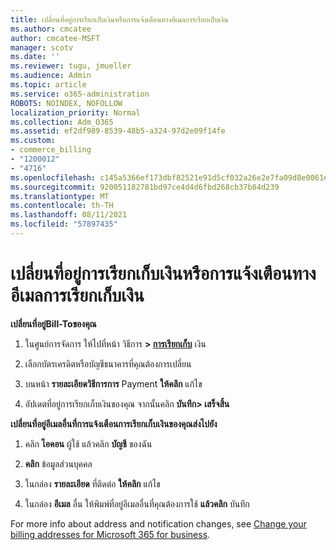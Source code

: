 ```yaml
---
title: เปลี่ยนที่อยู่การเรียกเก็บเงินหรือการแจ้งเตือนทางอีเมลการเรียกเก็บเงิน
ms.author: cmcatee
author: cmcatee-MSFT
manager: scotv
ms.date: ''
ms.reviewer: tugu, jmueller
ms.audience: Admin
ms.topic: article
ms.service: o365-administration
ROBOTS: NOINDEX, NOFOLLOW
localization_priority: Normal
ms.collection: Adm_O365
ms.assetid: ef2df989-8539-48b5-a324-97d2e09f14fe
ms.custom:
- commerce_billing
- "1200012"
- "4716"
ms.openlocfilehash: c145a5366ef173dbf82521e91d5cf032a26e2e7fa09d8e0061ec03887a2a3124
ms.sourcegitcommit: 920051182781bd97ce4d4d6fbd268cb37b84d239
ms.translationtype: MT
ms.contentlocale: th-TH
ms.lasthandoff: 08/11/2021
ms.locfileid: "57897435"
---
```

# <a name="change-billing-address-or-billing-email-notifications"></a>เปลี่ยนที่อยู่การเรียกเก็บเงินหรือการแจ้งเตือนทางอีเมลการเรียกเก็บเงิน

**เปลี่ยนที่อยู่Bill-Toของคุณ**

1. ในศูนย์การจัดการ ให้ไปที่หน้า วิธีการ **> [การเรียกเก็บ](https://go.microsoft.com/fwlink/p/?linkid=2018806)** เงิน

2. เลือกบัตรเครดิตหรือบัญชีธนาคารที่คุณต้องการเปลี่ยน

3. บนหน้า **รายละเอียดวิธีการการ** Payment **ให้คลิก** แก้ไข

4. อัปเดตที่อยู่การเรียกเก็บเงินของคุณ จากนั้นคลิก **บันทึก> เสร็จสิ้น**

**เปลี่ยนที่อยู่อีเมลอื่นที่การแจ้งเตือนการเรียกเก็บเงินของคุณส่งไปยัง** 

1. คลิก **ไอคอน** ผู้ใช้ แล้วคลิก **บัญชี** ของฉัน

2. **คลิก** ข้อมูลส่วนบุคคล

3. ในกล่อง **รายละเอียด** ที่ติดต่อ **ให้คลิก** แก้ไข

4. ในกล่อง **อีเมล** อื่น ให้พิมพ์ที่อยู่อีเมลอื่นที่คุณต้องการใช้ **แล้วคลิก** บันทึก

For more info about address and notification changes, see [Change your billing addresses for Microsoft 365 for business](https://docs.microsoft.com/microsoft-365/commerce/billing-and-payments/change-your-billing-addresses).
